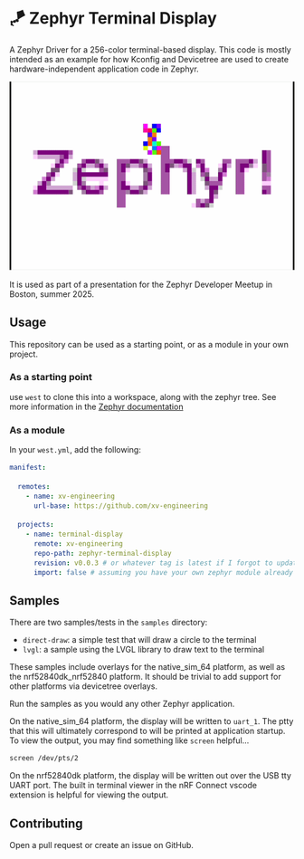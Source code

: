 # 🪁 Zephyr Terminal Display

A Zephyr Driver for a 256-color terminal-based display. This code is mostly
intended as an example for how Kconfig and Devicetree are used to create
hardware-independent application code in Zephyr.


![example](https://github.com/xv-engineering/zephyr-terminal-display/blob/main/doc/example.gif)

It is used as part of a presentation for the Zephyr Developer Meetup in Boston,
summer 2025.

## Usage

This repository can be used as a starting point, or as a module in your own project.

### As a starting point

use `west` to clone this into a workspace, along with the zephyr tree. See
more information in the [Zephyr documentation](https://docs.zephyrproject.org/latest/develop/west/built-in.html#west-init)


### As a module

In your `west.yml`, add the following:

```yaml
manifest:

  remotes:
    - name: xv-engineering
      url-base: https://github.com/xv-engineering
  
  projects:
    - name: terminal-display
      remote: xv-engineering
      repo-path: zephyr-terminal-display
      revision: v0.0.3 # or whatever tag is latest if I forgot to update this readme
      import: false # assuming you have your own zephyr module already
```


## Samples

There are two samples/tests in the `samples` directory:

- `direct-draw`: a simple test that will draw a circle to the terminal
- `lvgl`: a sample using the LVGL library to draw text to the terminal

These samples include overlays for the native_sim_64 platform, as well
as the nrf52840dk_nrf52840 platform. It should be trivial to add support
for other platforms via devicetree overlays.

Run the samples as you would any other Zephyr application.

On the native_sim_64 platform, the display will be written to `uart_1`. The ptty
that this will ultimately correspond to will be printed at application startup. To
view the output, you may find something like `screen` helpful...

```bash
screen /dev/pts/2
```

On the nrf52840dk platform, the display will be written out over the USB tty
UART port. The built in terminal viewer in the nRF Connect vscode extension
is helpful for viewing the output.

## Contributing

Open a pull request or create an issue on GitHub.





